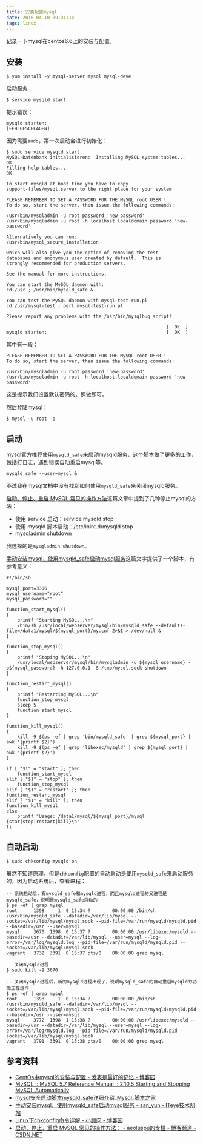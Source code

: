 ```yaml
---
title: 安装配置mysql
date: 2016-04-10 09:31:14
tags: linux
---
```


记录一下mysql在centos6.6上的安装与配置。

<!-- more -->

## 安装

    $ yum install -y mysql-server mysql mysql-deve

启动服务

    $ service mysqld start

提示错误：

    mysqld starten:                                            [FEHLGESCHLAGEN]

因为需要`sudo`，第一次启动会进行初始化：

```
$ sudo service mysqld start
MySQL-Datenbank initialisieren:  Installing MySQL system tables...
OK
Filling help tables...
OK

To start mysqld at boot time you have to copy
support-files/mysql.server to the right place for your system

PLEASE REMEMBER TO SET A PASSWORD FOR THE MySQL root USER !
To do so, start the server, then issue the following commands:

/usr/bin/mysqladmin -u root password 'new-password'
/usr/bin/mysqladmin -u root -h localhost.localdomain password 'new-password'

Alternatively you can run:
/usr/bin/mysql_secure_installation

which will also give you the option of removing the test
databases and anonymous user created by default.  This is
strongly recommended for production servers.

See the manual for more instructions.

You can start the MySQL daemon with:
cd /usr ; /usr/bin/mysqld_safe &

You can test the MySQL daemon with mysql-test-run.pl
cd /usr/mysql-test ; perl mysql-test-run.pl

Please report any problems with the /usr/bin/mysqlbug script!

                                                           [  OK  ]
mysqld starten:                                            [  OK  ]
```


其中有一段：

```
PLEASE REMEMBER TO SET A PASSWORD FOR THE MySQL root USER !
To do so, start the server, then issue the following commands:

/usr/bin/mysqladmin -u root password 'new-password'
/usr/bin/mysqladmin -u root -h localhost.localdomain password 'new-password'
```

这是提示我们设置默认密码的。照做即可。

然后登陆mysql：

    $ mysql -u root -p

## 启动
mysql官方推荐使用`mysqld_safe`来启动mysqld服务，这个脚本做了更多的工作，包括打日志，遇到错误自动重启mysql等。

    mysqld_safe --user=mysql &

不过我在mysql文档中没有找到如何使用`mysqld_safe`来关闭mysqld服务。

[启动、停止、重启 MySQL 常见的操作方法](http://blog.csdn.net/aeolus_pu/article/details/9300205)这篇文章中提到了几种停止mysql的方法：

- 使用 service 启动：service mysqld stop
- 使用 mysqld 脚本启动：/etc/inint.d/mysqld stop
- mysqladmin shutdown

我选择的是`mysqladmin shutdown`。

[手动安装mysql，使用mysqld_safe启动mysql服务](http://san-yun.iteye.com/blog/1493931)这篇文字提供了一个脚本，有参考意义：

```
#!/bin/sh

mysql_port=3306
mysql_username="root"
mysql_password=""

function_start_mysql()
{
    printf "Starting MySQL...\n"
    /bin/sh /usr/local/webserver/mysql/bin/mysqld_safe --defaults-file=/data1/mysql/${mysql_port}/my.cnf 2>&1 > /dev/null &
}

function_stop_mysql()
{
    printf "Stoping MySQL...\n"
    /usr/local/webserver/mysql/bin/mysqladmin -u ${mysql_username} -p${mysql_password} -h 127.0.0.1 -S /tmp/mysql.sock shutdown
}

function_restart_mysql()
{
    printf "Restarting MySQL...\n"
    function_stop_mysql
    sleep 5
    function_start_mysql
}

function_kill_mysql()
{
    kill -9 $(ps -ef | grep 'bin/mysqld_safe' | grep ${mysql_port} | awk '{printf $2}')
    kill -9 $(ps -ef | grep 'libexec/mysqld' | grep ${mysql_port} | awk '{printf $2}')
}

if [ "$1" = "start" ]; then
    function_start_mysql
elif [ "$1" = "stop" ]; then
    function_stop_mysql
elif [ "$1" = "restart" ]; then
function_restart_mysql
elif [ "$1" = "kill" ]; then
function_kill_mysql
else
    printf "Usage: /data1/mysql/${mysql_port}/mysql {star|stop|restart|kill}\n"
fi
```

## 自动启动

    $ sudo chkconfig mysqld on

虽然不知道原理，但是`chkconfig`配置的自动启动是使用`mysqld_safe`来启动服务的，因为启动系统后，查看进程：

```
-- 系统启动后，有mysqld_safe和mysqld进程，而且mysqld进程的父进程是mysqld_safe，说明是mysqld_safe启动的
$ ps -ef | grep mysql
root      1398     1  0 15:34 ?        00:00:00 /bin/sh /usr/bin/mysqld_safe --datadir=/var/lib/mysql --socket=/var/lib/mysql/mysql.sock --pid-file=/var/run/mysqld/mysqld.pid --basedir=/usr --user=mysql
mysql     3670  1398  0 15:37 ?        00:00:00 /usr/libexec/mysqld --basedir=/usr --datadir=/var/lib/mysql --user=mysql --log-error=/var/log/mysqld.log --pid-file=/var/run/mysqld/mysqld.pid --socket=/var/lib/mysql/mysql.sock
vagrant   3732  3391  0 15:37 pts/0    00:00:00 grep mysql

-- 关闭mysqld进程
$ sudo kill -9 3670

-- 关闭mysqld进程后，新的mysqld进程出现了，说明mysqld_safe的自动重启mysqld的功能正在运作
$ ps -ef | grep mysql
root      1398     1  0 15:34 ?        00:00:00 /bin/sh /usr/bin/mysqld_safe --datadir=/var/lib/mysql --socket=/var/lib/mysql/mysql.sock --pid-file=/var/run/mysqld/mysqld.pid --basedir=/usr --user=mysql
mysql     3772  1398  1 15:38 ?        00:00:00 /usr/libexec/mysqld --basedir=/usr --datadir=/var/lib/mysql --user=mysql --log-error=/var/log/mysqld.log --pid-file=/var/run/mysqld/mysqld.pid --socket=/var/lib/mysql/mysql.sock
vagrant   3791  3391  0 15:38 pts/0    00:00:00 grep mysql
```

## 参考资料
- [CentOs中mysql的安装与配置 - 发表是最好的记忆 - 博客园](http://www.cnblogs.com/shenliang123/p/3203546.html)
- [MySQL :: MySQL 5.7 Reference Manual :: 2.10.5 Starting and Stopping MySQL Automatically](http://dev.mysql.com/doc/refman/5.7/en/automatic-start.html)
- [mysql安全启动脚本mysqld_safe详细介绍_Mysql_脚本之家](http://www.jb51.net/article/52259.htm)
- [手动安装mysql，使用mysqld_safe启动mysql服务 - san_yun - ITeye技术网站](http://san-yun.iteye.com/blog/1493931)
- [Linux下chkconfig命令详解 - 小顾问 - 博客园](http://www.cnblogs.com/panjun-Donet/archive/2010/08/10/1796873.html)
- [启动、停止、重启 MySQL 常见的操作方法： - aeoluspu的专栏 - 博客频道 - CSDN.NET](http://blog.csdn.net/aeolus_pu/article/details/9300205)